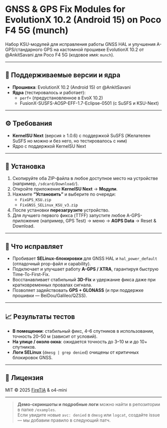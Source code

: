 # GNSS & GPS Fix Modules for EvolutionX 10.2 (Android 15) on Poco F4 5G (munch)

Набор KSU-модулей для исправления работы GNSS HAL и улучшения A-GPS/стандарного GPS на кастомной прошивке EvolutionX 10.2 от @AnkitSavani для Poco F4 5G (кодовое имя: `munch`).

---

## 📱 Поддерживаемые версии и ядра

- **Прошивка**: EvolutionX 10.2 (Android 15) от @AnkitSavani  
- **Ядра** (тестировалось и работает):  
  - `perf+` (предустановленное в EvoX 10.2)  
  - FusionX-SUSFS-AOSP-EFF-1.7-Eclipse-0501 (с SuSFS и KSU-Next)  

---

## ⚙️ Требования

- **KernelSU Next** (версия ≥ 1.0.6) с поддержкой SuSFS (Желателен SuSFS но можно и без него, но тестировалось с ним)
- Ядро с поддержкой KernelSU Next

---

## 🔧 Установка

1. Скопируйте оба ZIP-файла в любое доступное место на устройстве (например, `/sdcard/Download/`).  
2. Откройте приложение **KernelSU Next** → **Модули**.  
3. Нажмите **“Установить”** и выберите по очереди:
   - `FixGPS_KSU.zip`  
   - `FixGNSS_SELinux_KSU_v3.zip`  
4. После установки **перезагрузите** устройство.  
5. Для лучшего первого фикса (TTFF) запустите любое A-GPS-приложение (например, GPS Test) → меню → **AGPS Data** → Reset & Download.

---

## 🚀 Что исправляет

- Пробивает **SELinux-блокировки** для GNSS HAL и `hal_power_default` (отладочный prop-файл и capability).  
- Подключает и улучшает работу **A-GPS / XTRA**, гарантируя быструю Time-To-First-Fix.  
- Восстанавливает стабильный **3D-Fix** и удержание фикса даже при кратковременных провалах сигнала.  
- Позволяет задействовать **GPS + GLONASS** (и при поддержке прошивки — BeiDou/Galileo/QZSS).

---

## 📈 Результаты тестов

- **В помещении**: стабильный фикc, 4–6 спутников в использовании, точность 20–50 м (зависит от условий).  
- **На улице / около окна**: ожидается точность до 3–10 м и до 10+ спутников.  
- **Логи SELinux** (`dmesg | grep denied`) очищены от критичных блокировок GNSS.  

---

## 📝 Лицензия

MIT © 2025 [FireTIA](https://github.com/FireTIA) & o4-mini  

---

> **Демо-скриншоты и подробные логи** можно найти в репозитории в папке `/examples`.  
> Если увидите новые `avc: denied` в `dmesg` или `logcat`, создайте issue — мы добавим правило в следующий патч.
